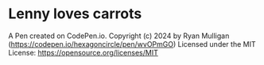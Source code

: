 # Lenny loves carrots

A Pen created on CodePen.io. 
Copyright (c) 2024 by Ryan Mulligan (https://codepen.io/hexagoncircle/pen/wvOPmGO)
Licensed under the MIT License: https://opensource.org/licenses/MIT

